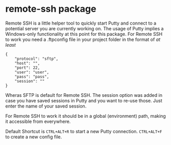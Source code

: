 # remote-ssh package

Remote SSH is a little helper tool to quickly start Putty and connect to a potential server you are currently working on.
The usage of Putty implies a Windows-only functionality at this point for this package.
For Remote SSH to work you need a .ftpconfig file in your project folder in the format of _at least_
```
{
    "protocol": "sftp",
    "host": "",
    "port": 22,
    "user": "user",
    "pass": "pass",
	"session": ""
}
```

Wheras SFTP is default for Remote SSH.
The session option was added in case you have saved sessions in Putty and you want to re-use those. Just enter the name of your saved session.

For Remote SSH to work it should be in a global (environment) path, making it accessible from everywhere.

Default Shortcut is `CTRL+ALT+R` to start a new Putty connection.
`CTRL+ALT+F` to create a new config file.
